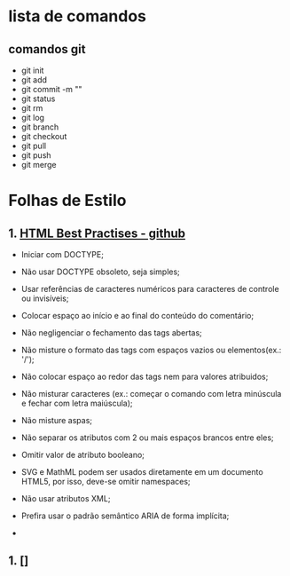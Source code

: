 # lista de comandos

## comandos git

* git init
* git add
* git commit -m ""
* git status
* git rm
* git log
* git branch
* git checkout
* git pull
* git push
* git merge

# Folhas de Estilo

## 1. [HTML Best Practises - github](https://github.com/hail2u/html-best-practices)

* Iniciar com DOCTYPE;

* Não usar DOCTYPE obsoleto, seja simples;

* Usar referências de caracteres numéricos para caracteres de controle ou invisíveis;

* Colocar espaço ao início e ao final do conteúdo do comentário;

* Não negligenciar o fechamento das tags abertas;

* Não misture o formato das tags com espaços vazios ou elementos(ex.: '/');

* Não colocar espaço ao redor das tags nem para valores atribuidos;

* Não misturar caracteres (ex.: começar o comando com letra minúscula e fechar com letra maiúscula);

* Não misture aspas;

* Não separar os atributos com 2 ou mais espaços brancos entre eles;

* Omitir valor de atributo booleano;

* SVG e MathML podem ser usados diretamente em um documento HTML5, por isso, deve-se omitir namespaces;

* Não usar atributos XML;

* Prefira usar o padrão semântico ARIA de forma implícita;

* 

## 1. []
